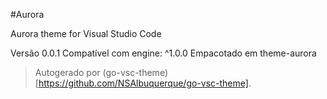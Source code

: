 #Aurora

Aurora theme for Visual Studio Code

Versão 0.0.1
Compatível com engine: ^1.0.0
Empacotado em theme-aurora

> Autogerado por (go-vsc-theme)[https://github.com/NSAlbuquerque/go-vsc-theme].